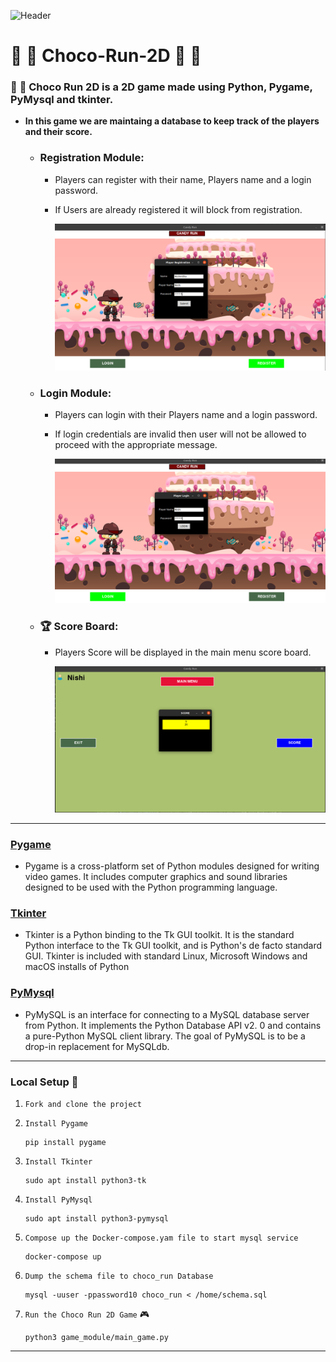 ![Header](assets/images/demo.gif)

# :runner: :doughnut: Choco-Run-2D :doughnut: :runner:
### :runner: :chocolate_bar: Choco Run 2D is a 2D game made using Python, Pygame, PyMysql and tkinter.
+ **In this game we are maintaing a database to keep track of the players and their score.**
  + ### Registration Module: 
    + Players can register with their name, Players name and a login password.
    + If Users are already registered it will block from registration.
    
        ![Player registration](assets/images/registration.png)
  + ### Login Module: 
    + Players can login with their Players name and a login password.
    + If login credentials are invalid then user will not be allowed to proceed with the appropriate message.
    
        ![Player login](assets/images/login.png)
  + ### :trophy: Score Board: 
    + Players Score will be displayed in the main menu score board.
    
        ![Score](assets/images/score.png) 
--- 

### [Pygame](https://www.pygame.org/docs/)
  + Pygame is a cross-platform set of Python modules designed for writing video games. It includes computer graphics and sound libraries designed to be used with the Python programming language.

### [Tkinter](https://anzeljg.github.io/rin2/book2/2405/docs/tkinter/index.html)
  + Tkinter is a Python binding to the Tk GUI toolkit. It is the standard Python interface to the Tk GUI toolkit, and is Python's de facto standard GUI. Tkinter is included with standard Linux, Microsoft Windows and macOS installs of Python
  
### [PyMysql](https://pypi.org/project/PyMySQL/)
  + PyMySQL is an interface for connecting to a MySQL database server from Python. It implements the Python Database API v2. 0 and contains a pure-Python MySQL client library. The goal of PyMySQL is to be a drop-in replacement for MySQLdb.
  
  
---

### Local Setup :wrench:
  1. `Fork and clone the project`
  2. `Install Pygame`

         pip install pygame
  3. `Install Tkinter`

         sudo apt install python3-tk
  4. `Install PyMysql`

         sudo apt install python3-pymysql
  5. `Compose up the Docker-compose.yam file to start mysql service`

         docker-compose up
  6. `Dump the schema file to choco_run Database`

         mysql -uuser -ppassword10 choco_run < /home/schema.sql
  7. `Run the Choco Run 2D Game` :video_game:

         python3 game_module/main_game.py
         
 ---
